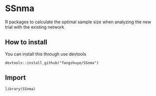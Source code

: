 # SSnma
R packages to calculate the optimal sample size when analyzing the new trial with the existing network

## How to install
You can install this through use devtools

`devtools::install_github("fangshuye/SSnma")`

## Import
`library(SSnma)`
